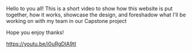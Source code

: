 Hello to you all! This is a short video to show how this website is put together, how it works, showcase the design, and foreshadow what I'll be working on with my team in our Capstone project

Hope you enjoy thanks!

https://youtu.be/i0uRgDlA9tI

